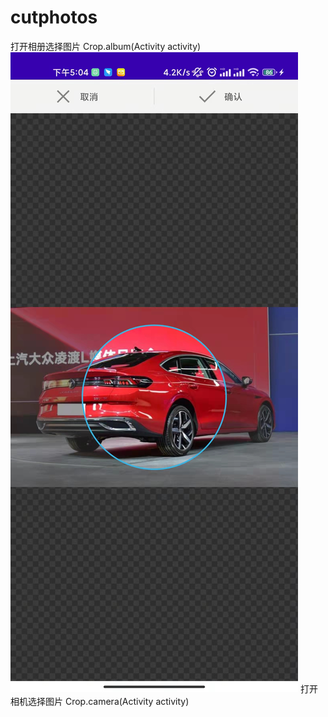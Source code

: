 # cutphotos
打开相册选择图片
Crop.album(Activity activity)
![Image text](https://github.com/Monsterily/cutphotos/blob/master/image/ab.jpg)
打开相机选择图片
Crop.camera(Activity activity)
